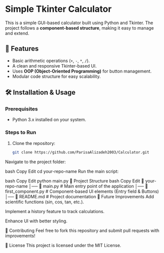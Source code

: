 # Simple Tkinter Calculator

This is a simple GUI-based calculator built using Python and Tkinter. The project follows a **component-based structure**, making it easy to manage and extend.

## 🚀 Features
- Basic arithmetic operations (`+`, `-`, `*`, `/`).
- A clean and responsive Tkinter-based UI.
- Uses **OOP (Object-Oriented Programming)** for button management.
- Modular code structure for easy scalability.

## 🛠️ Installation & Usage
### Prerequisites
- Python 3.x installed on your system.

### Steps to Run
1. Clone the repository:
   ```bash
   git clone https://github.com/ParisaAlizadeh2003/Calculator.git
Navigate to the project folder:

bash
Copy
Edit
cd your-repo-name
Run the main script:

bash
Copy
Edit
python main.py
📁 Project Structure
bash
Copy
Edit
📂 your-repo-name
│── 📄 main.py         # Main entry point of the application
│── 📄 first_component.py  # Component-based UI elements (Entry field & Buttons)
│── 📄 README.md       # Project documentation
🎯 Future Improvements
Add scientific functions (sin, cos, tan, etc.).

Implement a history feature to track calculations.

Enhance UI with better styling.

🤝 Contributing
Feel free to fork this repository and submit pull requests with improvements!

📜 License
This project is licensed under the MIT License.
